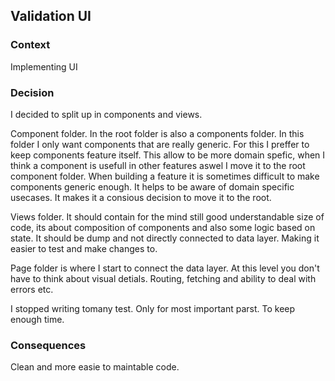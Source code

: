 ## Validation UI

### Context

Implementing UI

### Decision

I decided to split up in components and views.

Component folder.
In the root folder is also a components folder.
In this folder I only want components that are really generic.
For this I preffer to keep components feature itself.
This allow to be more domain spefic, when I think a component is usefull in other features aswel I move it to the root component folder.
When building a feature it is sometimes difficult to make components generic enough. It helps to be aware of domain specific usecases. It makes it a consious decision to move it to the root.

Views folder.
It should contain for the mind still good understandable size of code, its about composition of components and also some logic based on state.
It should be dump and not directly connected to data layer. Making it easier to test and make changes to.

Page folder is where I start to connect the data layer. At this level you don't have to think about visual detials.
Routing, fetching and ability to deal with errors etc.

I stopped writing tomany test. Only for most important parst. To keep enough time.

### Consequences

Clean and more easie to maintable code.
